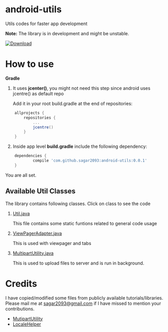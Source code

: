 # android-utils
Utils codes for faster app development

**Note:** The library is in development and might be unstable.

[ ![Download](https://api.bintray.com/packages/sagar2093/androidlibrary/android-utils/images/download.svg) ](https://bintray.com/sagar2093/androidlibrary/android-utils/_latestVersion)

# How to use

**Gradle**

1. It uses **jcenter()**, you might not need this step since android uses jcentre() as default repo

   Add it in your root build.gradle at the end of repositories:
```gradle
	allprojects {
		repositories {
			...
			jcentre()
		}
	}
```

2. Inside app level **build.gradle** include the following dependency:
```gradle
	dependencies {
	        compile 'com.github.sagar2093:android-utils:0.0.1'
	}
```

You are all set.

## Available Util Classes
The library contains following classes. Click on class to see the code 
1. [Util.java](https://github.com/sagar2093/android-utils/blob/master/android-utils/src/main/java/com/github/sagar2093/androidutils/Util.java)

   This file contains some static funtions related to general code usage
2. [ViewPagerAdapter.java](https://github.com/sagar2093/android-utils/blob/master/android-utils/src/main/java/com/github/sagar2093/androidutils/adapter/ViewPagerAdapter.java)

   This is used with viewpager and tabs
3. [MultipartUtility.java](https://github.com/sagar2093/android-utils/blob/master/android-utils/src/main/java/com/github/sagar2093/androidutils/network/MultipartUtility.java)

   This is used to upload files to server and is run in background.

# Credits
I have copied/modified some files from publicly available tutorials/libraries. Please mail me at sagar2093@gmail.com if I have missed to mention your contributions.

* [MutipartUtility](http://www.codejava.net/java-se/networking/upload-files-by-sending-multipart-request-programmatically)
* [LocaleHelper](https://gunhansancar.com/change-language-programmatically-in-android/)
